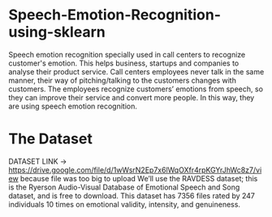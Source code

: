 # Speech-Emotion-Recognition-using-sklearn
Speech emotion recognition specially used in call centers to recognize customer's emotion. 
This helps business, startups and companies to analyse their product service. Call centers employees never talk in the same manner, their way of pitching/talking to the customers changes with customers. The employees recognize customers’ emotions from speech, so they can improve their service and convert more people. In this way, they are using speech emotion recognition.
# The Dataset
DATASET LINK -> https://drive.google.com/file/d/1wWsrN2Ep7x6lWqOXfr4rpKGYrJhWc8z7/view because file was too big to upload
We’ll use the RAVDESS dataset; this is the Ryerson Audio-Visual Database of Emotional Speech and Song dataset, and is free to download. This dataset has 7356 files rated by 247 individuals 10 times on emotional validity, intensity, and genuineness.

